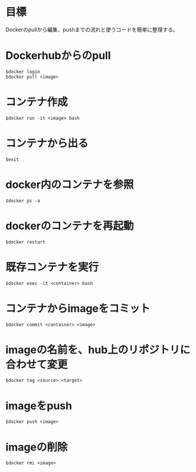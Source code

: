 # 目標
  Dockerのpullから編集、pushまでの流れと使うコードを簡単に整理する。  
# Dockerhubからのpull
```
$docker login 
$docker pull <image> 
```

# コンテナ作成
```
$docker run -it <image> bash
```

# コンテナから出る
```
$exit
```

# docker内のコンテナを参照
```
$docker ps -a
```

# dockerのコンテナを再起動
```
$docker restart 
```

# 既存コンテナを実行
```
$docker exec -it <container> bash
```

# コンテナからimageをコミット
```
$docker commit <container> <image>
```

# imageの名前を、hub上のリポジトリに合わせて変更
```
$docker tag <source> <target>
```

# imageをpush
```
$docker push <image>
```

# imageの削除
```
$docker rmi <image>
```
